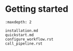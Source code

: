 # Getting started

```{toctree}
:maxdepth: 2

installation.md
quickstart.md
configure_workflow.rst
call_pipeline.rst
```